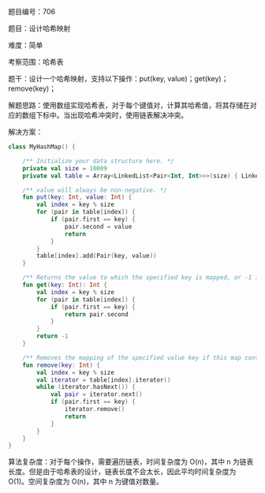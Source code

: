 题目编号：706

题目：设计哈希映射

难度：简单

考察范围：哈希表

题干：设计一个哈希映射，支持以下操作：put(key, value)；get(key)；remove(key)；

解题思路：使用数组实现哈希表，对于每个键值对，计算其哈希值，将其存储在对应的数组下标中。当出现哈希冲突时，使用链表解决冲突。

解决方案：

```kotlin
class MyHashMap() {

    /** Initialize your data structure here. */
    private val size = 10009
    private val table = Array<LinkedList<Pair<Int, Int>>>(size) { LinkedList() }

    /** value will always be non-negative. */
    fun put(key: Int, value: Int) {
        val index = key % size
        for (pair in table[index]) {
            if (pair.first == key) {
                pair.second = value
                return
            }
        }
        table[index].add(Pair(key, value))
    }

    /** Returns the value to which the specified key is mapped, or -1 if this map contains no mapping for the key */
    fun get(key: Int): Int {
        val index = key % size
        for (pair in table[index]) {
            if (pair.first == key) {
                return pair.second
            }
        }
        return -1
    }

    /** Removes the mapping of the specified value key if this map contains a mapping for the key */
    fun remove(key: Int) {
        val index = key % size
        val iterator = table[index].iterator()
        while (iterator.hasNext()) {
            val pair = iterator.next()
            if (pair.first == key) {
                iterator.remove()
                return
            }
        }
    }
}
```

算法复杂度：对于每个操作，需要遍历链表，时间复杂度为 O(n)，其中 n 为链表长度。但是由于哈希表的设计，链表长度不会太长，因此平均时间复杂度为 O(1)。空间复杂度为 O(n)，其中 n 为键值对数量。
